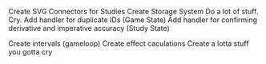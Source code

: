 Create SVG Connectors for Studies
Create Storage System
Do a lot of stuff. Cry.
Add handler for duplicate IDs (Game State)
Add handler for confirming derivative and imperative accuracy (Study State)

Create intervals (gameloop)
Create effect caculations
Create a lotta stuff you gotta cry